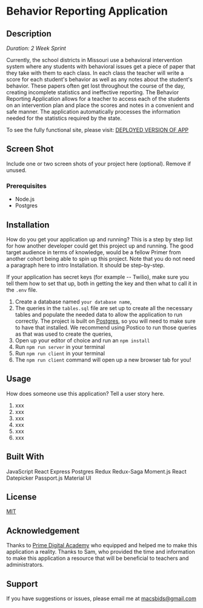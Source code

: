 # Behavior Reporting Application

## Description

_Duration: 2 Week Sprint_

Currently, the school districts in Missouri use a behavioral intervention system where any students with behavioral issues get a piece of paper that they take with them to each class. In each class the teacher will write a score for each student's behavior as well as any notes about the student's behavior. These papers often get lost throughout the course of the day, creating incomplete statistics and ineffective reporting. The Behavior Reporting Application allows for a teacher to access each of the students on an intervention plan and place the scores and notes in a convenient and safe manner. The application automatically processes the information needed for the statistics required by the state.

To see the fully functional site, please visit: [DEPLOYED VERSION OF APP](www.heroku.com)

## Screen Shot

Include one or two screen shots of your project here (optional). Remove if unused.

### Prerequisites

- Node.js
- Postgres

## Installation

How do you get your application up and running? This is a step by step list for how another developer could get this project up and running. The good target audience in terms of knowledge, would be a fellow Primer from another cohort being able to spin up this project. Note that you do not need a paragraph here to intro Installation. It should be step-by-step.

If your application has secret keys (for example -- Twilio), make sure you tell them how to set that up, both in getting the key and then what to call it in the `.env` file.

1. Create a database named `your database name`,
2. The queries in the `tables.sql` file are set up to create all the necessary tables and populate the needed data to allow the application to run correctly. The project is built on [Postgres](https://www.postgresql.org/download/), so you will need to make sure to have that installed. We recommend using Postico to run those queries as that was used to create the queries,
3. Open up your editor of choice and run an `npm install`
4. Run `npm run server` in your terminal
5. Run `npm run client` in your terminal
6. The `npm run client` command will open up a new browser tab for you!

## Usage

How does someone use this application? Tell a user story here.

1. xxx
2. xxx
3. xxx
4. xxx
5. xxx
6. xxx

## Built With

JavaScript
React
Express
Postgres
Redux
Redux-Saga
Moment.js
React Datepicker
Passport.js
Material UI

## License

[MIT](https://choosealicense.com/licenses/mit/)

## Acknowledgement

Thanks to [Prime Digital Academy](www.primeacademy.io) who equipped and helped me to make this application a reality. Thanks to Sam, who provided the time and information to make this application a resource that will be beneficial to teachers and administrators.

## Support

If you have suggestions or issues, please email me at macsbids@gmail.com
